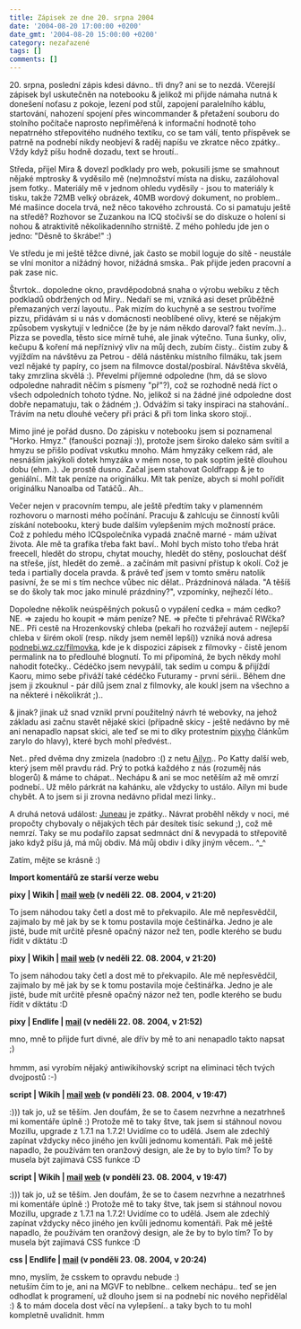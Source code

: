 ```yaml
---
title: Zápisek ze dne 20. srpna 2004
date: '2004-08-20 17:00:00 +0200'
date_gmt: '2004-08-20 15:00:00 +0200'
category: nezařazené
tags: []
comments: []
---
```

<p>20. srpna, poslední zápis kdesi dávno.. tři dny? ani se to nezdá. Včerejší zápisek byl uskutečněn na notebooku  &amp; jelikož mi přijde námaha nutná k donešení noťasu z pokoje, lezení pod stůl, zapojení paralelního káblu,  startování, nahození spojení přes wincommander &amp; přetažení souboru do stolního počítače naprosto nepřiměřená  k informační hodnotě toho nepatrného střepovitého nudného textíku, co se tam válí, tento příspěvek se patrně  na podnebí nikdy neobjeví &amp; raděj napíšu ve zkratce něco zpátky.. Vždy když píšu hodně dozadu, text se hroutí..</p>
<p>Středa, přijel Mira &amp; dovezl podklady pro web, pokusili jsme se smahnout nějaké mptrosky &amp; vyděsilo  mě (ne)množství místa na disku, zazálohoval jsem fotky.. Materiály mě v jednom ohledu vyděsily - jsou to materiály  k tisku, takže 72MB velký obrázek, 40MB wordový dokument, no problem.. Mé mašince docela trvá, než něco takového  zchroustá. Co si pamatuju ještě na středě? Rozhovor se Zuzankou na ICQ stočivší se do diskuze o holení si nohou  &amp; atraktivitě několikadenního strniště. Z mého pohledu jde jen o jedno: &quot;Děsně to škrábe!&quot; :)</p>
<p>Ve středu je mi ještě těžce divné, jak často se mobil loguje do sítě - neustále se vlní monitor a nižádný hovor,  nižádná smska.. Pak přijde jeden pracovní a pak zase nic.</p>
<p>Štvrtok.. dopoledne okno, pravděpodobná snaha o výrobu webíku z těch podkladů obdržených od Miry.. Nedaří se mi,  vzniká asi deset průběžně přemazaných verzí layoutu.. Pak mizím do kuchyně a se sestrou tvoříme pizzu, přidávám  si u nás v domácnosti neoblíbené olivy, které se nějakým způsobem vyskytují v ledničce (že by je nám někdo daroval?  fakt nevím..).. Pizza se povedla, těsto sice mírně tuhé, ale jinak výtečno. Tuna šunky, oliv, kečupu &amp; koření  má nepříznivý vliv na můj dech, zubím čisty.. čistím zuby &amp; vyjíždím na návštěvu za Petrou - dělá nástěnku  místního filmáku, tak jsem vezl nějaké ty papíry, co jsem na filmovce dostal/posbíral. Návštěva skvělá, taky zmrzlina  skvělá :). Převelmi příjemné odpoledne (hm, dá se slovo odpoledne nahradit něčím s písmeny &quot;př&quot;?),  což se rozhodně nedá říct o všech odpoledních tohoto týdne. No, jelikož si na žádné jiné odpoledne dost dobře  nepamatuju, tak o žádném ;). Odvážím si taky inspiraci na stahování.. Trávím na netu dlouhé večery při práci &amp;  při tom linka skoro stojí..</p>
<p>Mimo jiné je pořád dusno. Do zápisku v notebooku jsem si poznamenal &quot;Horko. Hmyz.&quot; (fanoušci poznají :)),  protože jsem široko daleko sám svítil a hmyzu se přišlo podívat vskutku mnoho. Mám hmyzáky celkem rád, ale nesnáším  jakýkoli dotek hmyzáka v mém nose, to pak soptím ještě dlouhou dobu (ehm..). Je prostě dusno. Začal jsem stahovat  Goldfrapp &amp; je to geniální.. Mít tak peníze na originálku. Mít tak peníze, abych si mohl pořídit originálku  Nanoalba od Tatáčů.. Ah..</p>
<p>Večer nejen v pracovním tempu, ale ještě předtím taky v plamenném rozhovoru o marnosti mého počínání. Pracuju  &amp; zahlcuju se činností kvůli získání notebooku, který bude dalším vylepšením mých možností práce. Což z pohledu  mého ICQspolečníka vypadá značně marné - mám užívat života. Ale mě ta grafika třeba fakt baví.. Mohl bych místo  toho třeba hrát freecell, hledět do stropu, chytat mouchy, hledět do stěny, poslouchat déšť na střeše, jíst,  hledět do země.. a začínám mít pasivní přístup k okolí. Což je teda i partially docela pravda. &amp; právě  teď jsem v tomto směru natolik pasivní, že se mi s tím nechce vůbec nic dělat.. Prázdninová nálada. &quot;A těšíš  se do školy tak moc jako minulé prázdniny?&quot;, vzpomínky, nejhezčí léto..</p>
<p>Dopoledne několik neúspěšných pokusů o vypálení cedka = mám cedko? NE. =&gt; zajedu ho koupit =&gt; mám peníze?  NE. =&gt; přečte ti přehrávač RWčka? NE.. Při cestě na Hrozenkovský chleba (pekaři ho rozvážejí autem - nejlepší  chleba v širém okolí (resp. nikdy jsem neměl lepší)) vzniká nová adresa  <a href="https://jan-martinek.com/filmovka">podnebi.wz.cz/filmovka</a>, kde je k dispozici zápisek z filmovky - čistě  jenom permalink na to předlouhé blognutí. To mi připomíná, že bych někdy mohl nahodit fotečky.. Cédéčko jsem  nevypálil, tak sedím u compu &amp; přijíždí Kaoru, mimo sebe přiváží také cédéčko Futuramy - první sérii.. Během  dne jsem ji zkouknul - pár dílů jsem znal z filmovky, ale koukl jsem na všechno a na některé i několikrát ;)..</p>
<p>&amp; jinak? jinak už snad vznikl první použitelný návrh té webovky, na jehož základu asi začnu stavět nějaké  skici (případně skicy - ještě nedávno by mě ani nenapadlo napsat skici, ale teď se mi to díky protestním  <a href="https://www.pixy.cz">pixyho</a> článkům zarylo do hlavy), které bych mohl předvést..</p>
<p>Net.. před dvěma dny zmizela (nadobro :() z netu <a href="https://ailyn.wz.cz/rhapsody">Ailyn</a>.. Po Katty další web, který jsem měl pravdu rád. Prý to potká každého  z nás (rozuměj nás blogerů) &amp; máme to chápat.. Nechápu &amp; ani se moc netěším až mě omrzí podnebí.. Už mělo  párkrát na kahánku, ale vždycky to ustálo. Ailyn mi bude chybět. A to jsem si ji zrovna nedávno přidal mezi  linky..</p>
<p>A druhá netová událost: <a href="https://reality-show.net/">Juneau</a> je zpátky.. Návrat proběhl někdy v noci,  mé propočty chybovaly o nějakých těch pár desítek tisíc sekund ;), což mě nemrzí. Taky se mu podařilo zapsat  sedmnáct dní &amp; nevypadá to střepovitě jako když píšu já, má můj obdiv. Má můj obdiv i díky jiným věcem.. ^_^</p>
<p>Zatím, mějte se krásně :)</p>
<div class="import-komentaru">
<p><strong>Import komentářů ze starší verze webu</strong></p>
<div class="comment">
<p style="font-weight:bold"><span class="compredmet">pixy</span> | <span class="comname">Wikih</span> |  <a href="mailto:ondrejmaca@centrum.cz">mail</a>  <a href="https://ondrejmaca.wz.cz">web</a> (v&nbsp;neděli&nbsp;22.&nbsp;08.&nbsp;2004,&nbsp;v&nbsp;21:20)</p>
<p>To jsem náhodou taky četl a dost mě to překvapilo. Ale mě nepřesvědčil, zajímalo by mě jak by se k tomu postavila moje češtinářka. Jedno je ale jisté, bude mít určitě přesně opačný názor než ten, podle kterého se budu řídit v diktátu :D </p>
</div>
<div class="comment">
<p style="font-weight:bold"><span class="compredmet">pixy</span> | <span class="comname">Wikih</span> |  <a href="mailto:ondrejmaca@centrum.cz">mail</a>  <a href="https://ondrejmaca.wz.cz">web</a> (v&nbsp;neděli&nbsp;22.&nbsp;08.&nbsp;2004,&nbsp;v&nbsp;21:20)</p>
<p>To jsem náhodou taky četl a dost mě to překvapilo. Ale mě nepřesvědčil, zajímalo by mě jak by se k tomu postavila moje češtinářka. Jedno je ale jisté, bude mít určitě přesně opačný názor než ten, podle kterého se budu řídit v diktátu :D </p>
</div>
<div class="comment">
<p style="font-weight:bold"><span class="compredmet">pixy</span> | <span class="comname">Endlife</span> |  <a href="mailto:jan.martinek@post.cz">mail</a> (v&nbsp;neděli&nbsp;22.&nbsp;08.&nbsp;2004,&nbsp;v&nbsp;21:52)</p>
<p>mno, mně to přijde furt divné, ale dřív by mě to ani nenapadlo takto napsat ;) <br>  <br> hmmm, asi vyrobím nějaký antiwikihovský script na eliminaci těch tvých dvojpostů :-) </p>
</div>
<div class="comment">
<p style="font-weight:bold"><span class="compredmet">script</span> | <span class="comname">Wikih</span> |  <a href="mailto:ondrejmaca@centrum.cz">mail</a>  <a href="https://ondrejmaca.wz.cz">web</a> (v&nbsp;pondělí&nbsp;23.&nbsp;08.&nbsp;2004,&nbsp;v&nbsp;19:47)</p>
<p>:))) tak jo, už se těším. Jen doufám, že se to časem nezvrhne a nezatrhneš mi komentáře úplně :) Protože mě to taky štve, tak jsem si stáhnoul novou Mozillu, upgrade z 1.7.1 na 1.7.2! Uvidíme co to udělá. Jsem ale zdechlý zapínat vždycky něco jiného jen kvůli jednomu komentáři. Pak mě ještě napadlo, že používám ten oranžový design, ale že by to bylo tím? To by musela být zajímavá CSS funkce :D </p>
</div>
<div class="comment">
<p style="font-weight:bold"><span class="compredmet">script</span> | <span class="comname">Wikih</span> |  <a href="mailto:ondrejmaca@centrum.cz">mail</a>  <a href="https://ondrejmaca.wz.cz">web</a> (v&nbsp;pondělí&nbsp;23.&nbsp;08.&nbsp;2004,&nbsp;v&nbsp;19:47)</p>
<p>:))) tak jo, už se těším. Jen doufám, že se to časem nezvrhne a nezatrhneš mi komentáře úplně :) Protože mě to taky štve, tak jsem si stáhnoul novou Mozillu, upgrade z 1.7.1 na 1.7.2! Uvidíme co to udělá. Jsem ale zdechlý zapínat vždycky něco jiného jen kvůli jednomu komentáři. Pak mě ještě napadlo, že používám ten oranžový design, ale že by to bylo tím? To by musela být zajímavá CSS funkce :D </p>
</div>
<div class="comment">
<p style="font-weight:bold"><span class="compredmet">css</span> | <span class="comname">Endlife</span> |  <a href="mailto:jan.martinek@post.cz">mail</a> (v&nbsp;pondělí&nbsp;23.&nbsp;08.&nbsp;2004,&nbsp;v&nbsp;20:24)</p>
<p>mno, myslím, že csskem to opravdu nebude :) <br> netuším čím to je, ani na MGVF to neblbne.. celkem nechápu.. teď se jen odhodlat k programení, už dlouho jsem si na podnebí nic nového nepřidělal :) &amp; to mám docela dost věcí na vylepšení.. a taky bych to tu mohl kompletně uvalidnit. hmm </p>
</div>
</div>
